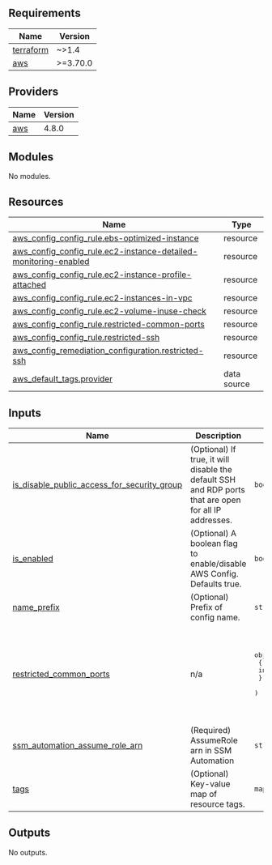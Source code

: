 <!-- BEGIN_TF_DOCS -->
## Requirements

| Name | Version |
|------|---------|
| <a name="requirement_terraform"></a> [terraform](#requirement\_terraform) | ~>1.4 |
| <a name="requirement_aws"></a> [aws](#requirement\_aws) | >=3.70.0 |

## Providers

| Name | Version |
|------|---------|
| <a name="provider_aws"></a> [aws](#provider\_aws) | 4.8.0 |

## Modules

No modules.

## Resources

| Name | Type |
|------|------|
| [aws_config_config_rule.ebs-optimized-instance](https://registry.terraform.io/providers/hashicorp/aws/latest/docs/resources/config_config_rule) | resource |
| [aws_config_config_rule.ec2-instance-detailed-monitoring-enabled](https://registry.terraform.io/providers/hashicorp/aws/latest/docs/resources/config_config_rule) | resource |
| [aws_config_config_rule.ec2-instance-profile-attached](https://registry.terraform.io/providers/hashicorp/aws/latest/docs/resources/config_config_rule) | resource |
| [aws_config_config_rule.ec2-instances-in-vpc](https://registry.terraform.io/providers/hashicorp/aws/latest/docs/resources/config_config_rule) | resource |
| [aws_config_config_rule.ec2-volume-inuse-check](https://registry.terraform.io/providers/hashicorp/aws/latest/docs/resources/config_config_rule) | resource |
| [aws_config_config_rule.restricted-common-ports](https://registry.terraform.io/providers/hashicorp/aws/latest/docs/resources/config_config_rule) | resource |
| [aws_config_config_rule.restricted-ssh](https://registry.terraform.io/providers/hashicorp/aws/latest/docs/resources/config_config_rule) | resource |
| [aws_config_remediation_configuration.restricted-ssh](https://registry.terraform.io/providers/hashicorp/aws/latest/docs/resources/config_remediation_configuration) | resource |
| [aws_default_tags.provider](https://registry.terraform.io/providers/hashicorp/aws/latest/docs/data-sources/default_tags) | data source |

## Inputs

| Name | Description | Type | Default | Required |
|------|-------------|------|---------|:--------:|
| <a name="input_is_disable_public_access_for_security_group"></a> [is\_disable\_public\_access\_for\_security\_group](#input\_is\_disable\_public\_access\_for\_security\_group) | (Optional) If true, it will disable the default SSH and RDP ports that are open for all IP addresses. | `bool` | `false` | no |
| <a name="input_is_enabled"></a> [is\_enabled](#input\_is\_enabled) | (Optional) A boolean flag to enable/disable AWS Config. Defaults true. | `bool` | `true` | no |
| <a name="input_name_prefix"></a> [name\_prefix](#input\_name\_prefix) | (Optional) Prefix of config name. | `string` | `""` | no |
| <a name="input_restricted_common_ports"></a> [restricted\_common\_ports](#input\_restricted\_common\_ports) | n/a | <pre>object(<br>    {<br>      input_parameters = map(any)<br>    }<br>  )</pre> | <pre>{<br>  "input_parameters": {<br>    "blockedPort1": "20",<br>    "blockedPort2": "21",<br>    "blockedPort3": "3389",<br>    "blockedPort4": "3306",<br>    "blockedPort5": "4333"<br>  }<br>}</pre> | no |
| <a name="input_ssm_automation_assume_role_arn"></a> [ssm\_automation\_assume\_role\_arn](#input\_ssm\_automation\_assume\_role\_arn) | (Required) AssumeRole arn in SSM Automation | `string` | n/a | yes |
| <a name="input_tags"></a> [tags](#input\_tags) | (Optional) Key-value map of resource tags. | `map(any)` | `null` | no |

## Outputs

No outputs.
<!-- END_TF_DOCS -->
